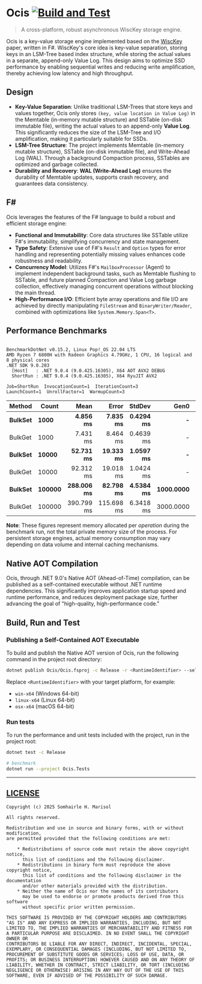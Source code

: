 # Ocis [![Build and Test](https://github.com/muqiuhan/Ocis/actions/workflows/build-test.yaml/badge.svg)](https://github.com/muqiuhan/Ocis/actions/workflows/build-test.yaml)

> A cross-platform, robust asynchronous WiscKey storage engine.

Ocis is a key-value storage engine implemented based on the [WiscKey](https://www.usenix.org/system/files/conference/fast16/fast16-papers-lu.pdf) paper, written in F#. WiscKey's core idea is key-value separation, storing keys in an LSM-Tree based index structure, while storing the actual values in a separate, append-only Value Log. This design aims to optimize SSD performance by enabling sequential writes and reducing write amplification, thereby achieving low latency and high throughput.

## Design

*   **Key-Value Separation**: Unlike traditional LSM-Trees that store keys and values together, Ocis only stores `(key, value location in Value Log)` in the Memtable (in-memory mutable structure) and SSTable (on-disk immutable file), writing the actual values to an append-only **Value Log**. This significantly reduces the size of the LSM-Tree and I/O amplification, making it particularly suitable for SSDs.
*   **LSM-Tree Structure**: The project implements Memtable (in-memory mutable structure), SSTable (on-disk immutable file), and Write-Ahead Log (WAL). Through a background Compaction process, SSTables are optimized and garbage collected.
*   **Durability and Recovery**: **WAL (Write-Ahead Log)** ensures the durability of Memtable updates, supports crash recovery, and guarantees data consistency.

## F#

Ocis leverages the features of the F# language to build a robust and efficient storage engine:

*   **Functional and Immutability**: Core data structures like SSTable utilize F#'s immutability, simplifying concurrency and state management.
*   **Type Safety**: Extensive use of F#'s `Result` and `Option` types for error handling and representing potentially missing values enhances code robustness and readability.
*   **Concurrency Model**: Utilizes F#'s `MailboxProcessor` (Agent) to implement independent background tasks, such as Memtable flushing to SSTable, and future planned Compaction and Value Log garbage collection, effectively managing concurrent operations without blocking the main thread.
*   **High-Performance I/O**: Efficient byte array operations and file I/O are achieved by directly manipulating `FileStream` and `BinaryWriter/Reader`, combined with optimizations like `System.Memory.Span<T>`.

## Performance Benchmarks

```

BenchmarkDotNet v0.15.2, Linux Pop!_OS 22.04 LTS
AMD Ryzen 7 6800H with Radeon Graphics 4.79GHz, 1 CPU, 16 logical and 8 physical cores
.NET SDK 9.0.203
  [Host]   : .NET 9.0.4 (9.0.425.16305), X64 AOT AVX2 DEBUG
  ShortRun : .NET 9.0.4 (9.0.425.16305), X64 RyuJIT AVX2

Job=ShortRun  InvocationCount=1  IterationCount=3  
LaunchCount=1  UnrollFactor=1  WarmupCount=3  

```
| Method      | Count      |           Mean |         Error |        StdDev |          Gen0 |      Gen1 |       Allocated |
| ----------- | ---------- | -------------: | ------------: | ------------: | ------------: | --------: | --------------: |
| **BulkSet** | **1000**   |   **4.856 ms** |  **7.835 ms** | **0.4294 ms** |         **-** |     **-** |  **1004.97 KB** |
| BulkGet     | 1000       |       7.431 ms |      8.464 ms |     0.4639 ms |             - |         - |      2403.23 KB |
| **BulkSet** | **10000**  |  **52.731 ms** | **19.333 ms** | **1.0597 ms** |         **-** |     **-** |  **9951.96 KB** |
| BulkGet     | 10000      |      92.312 ms |     19.018 ms |     1.0424 ms |             - |         - |      23907.3 KB |
| **BulkSet** | **100000** | **288.006 ms** | **82.798 ms** | **4.5384 ms** | **1000.0000** |     **-** | **95578.96 KB** |
| BulkGet     | 100000     |     390.799 ms |    115.698 ms |     6.3418 ms |     3000.0000 | 1000.0000 |    234432.65 KB |

**Note**: These figures represent memory allocated per *operation* during the benchmark run, not the total private memory size of the process. For persistent storage engines, actual memory consumption may vary depending on data volume and internal caching mechanisms.

## Native AOT Compilation

Ocis, through .NET 9.0's Native AOT (Ahead-of-Time) compilation, can be published as a self-contained executable without .NET runtime dependencies. This significantly improves application startup speed and runtime performance, and reduces deployment package size, further advancing the goal of "high-quality, high-performance code."

## Build, Run and Test

### Publishing a Self-Contained AOT Executable

To build and publish the Native AOT version of Ocis, run the following command in the project root directory:

```bash
dotnet publish Ocis/Ocis.fsproj -c Release -r <RuntimeIdentifier> --self-contained true -p:PublishTrimmed=true -p:PublishSingleFile=true -p:PublishAot=true -p:EnableTrimAnalyzer=true
```

Replace `<RuntimeIdentifier>` with your target platform, for example:

* `win-x64` (Windows 64-bit)
* `linux-x64` (Linux 64-bit)
* `osx-x64` (macOS 64-bit)

### Run tests

To run the performance and unit tests included with the project, run in the project root:

```bash
dotnet test -c Release

# benchmark
dotnet run --project Ocis.Tests
```
---

## [LICENSE](./LICENSE)

```
Copyright (c) 2025 Somhairle H. Marisol

All rights reserved.

Redistribution and use in source and binary forms, with or without modification,
are permitted provided that the following conditions are met:

    * Redistributions of source code must retain the above copyright notice,
      this list of conditions and the following disclaimer.
    * Redistributions in binary form must reproduce the above copyright notice,
      this list of conditions and the following disclaimer in the documentation
      and/or other materials provided with the distribution.
    * Neither the name of Ocis nor the names of its contributors
      may be used to endorse or promote products derived from this software
      without specific prior written permission.

THIS SOFTWARE IS PROVIDED BY THE COPYRIGHT HOLDERS AND CONTRIBUTORS
"AS IS" AND ANY EXPRESS OR IMPLIED WARRANTIES, INCLUDING, BUT NOT
LIMITED TO, THE IMPLIED WARRANTIES OF MERCHANTABILITY AND FITNESS FOR
A PARTICULAR PURPOSE ARE DISCLAIMED. IN NO EVENT SHALL THE COPYRIGHT OWNER OR
CONTRIBUTORS BE LIABLE FOR ANY DIRECT, INDIRECT, INCIDENTAL, SPECIAL,
EXEMPLARY, OR CONSEQUENTIAL DAMAGES (INCLUDING, BUT NOT LIMITED TO,
PROCUREMENT OF SUBSTITUTE GOODS OR SERVICES; LOSS OF USE, DATA, OR
PROFITS; OR BUSINESS INTERRUPTION) HOWEVER CAUSED AND ON ANY THEORY OF
LIABILITY, WHETHER IN CONTRACT, STRICT LIABILITY, OR TORT (INCLUDING
NEGLIGENCE OR OTHERWISE) ARISING IN ANY WAY OUT OF THE USE OF THIS
SOFTWARE, EVEN IF ADVISED OF THE POSSIBILITY OF SUCH DAMAGE.
```